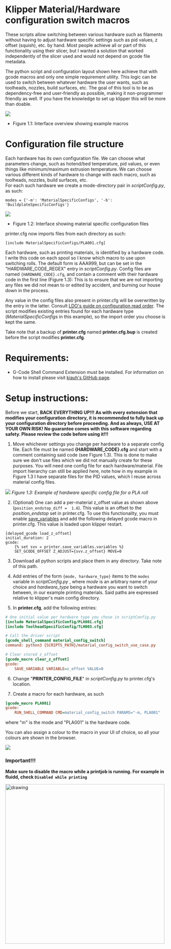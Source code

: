 # Klipper Material/Hardware configuration switch macros

These scripts allow switching between various hardware such as filaments without having to adjust hardware specific
settings such as pid values, z offset (squish), etc. by hand.
Most people achieve all or part of this functionality using their slicer, but I wanted a solution that worked independently of 
the slicer used and would not depend on gcode file metadata.

The python script and configuration layout shown here achieve that with gcode macros and only one simple requirement utility.
This logic can be used to switch between whatever hardware the user wants, such as toolheads, nozzles, build surfaces, etc.
The goal of this tool is to be as dependency-free and user-friendly as possible, making it non-programmer friendly as well. If
you have the knowledge to set up klipper this will be more than doable.

![](images/browserViewFull.PNG "")
* Figure 1.1: Interface overview showing example macros

# Configuration file structure
Each hardware has its own configuration file.
We can choose what parameters change, such as hotend/bed temperature, 
pid values, or even things like minimum/maximum extrusion temperature.
We can choose various different kinds of hardware to change with each macro, such as toolheads, nozzles, build surfaces, etc.\
For each such hardware we create a mode-directory pair in _scriptConfig.py_, as such:

    modes = {'-m': 'MaterialSpecificConfigs', '-b': 'BuildplateSpecificConfigs'}


![](images/materialConfigView.PNG "")
* Figure 1.2: Interface showing material specific configuration files

printer.cfg now imports files from each directory as such:

`[include MaterialSpecificConfigs/PLA001.cfg]` 

Each hardware, such as printing materials, is identified by a hardware code. I write this code on each
spool so I know which macro to use upon switching rolls.
The default form is AAA999, but can be set in the "HARDWARE_CODE_REGEX" entry 
in _scriptConfig.py_. Config files are named `{HARDWARE_CODE}.cfg`,
and contain a comment with their hardware code in the first line (Figure 1.3):
This is to ensure that we are not importing any files we did not mean to or edited by accident, and burning our house down in the process.

Any value in the config files also present in printer.cfg will be overwritten by the entry in 
the latter. Consult [LDO's guide on configuration read order](https://docs.ldomotors.com/en/guides/klipper_multi_cfg_guide#read-order).
The script modifies existing entries found for each hardware type (_MaterialSpecificConfigs_ in this example), 
so the import order you choose is kept the same.

Take note that a backup of **printer.cfg** named **printer.cfg.bup** is created before the script modifies **printer.cfg**.

# Requirements:
- G-Code Shell Command Extension must be installed. 
For information on how to install please visit [kiauh's GitHub page](https://github.com/dw-0/kiauh/blob/master/docs/gcode_shell_command.md).

# Setup instructions:

Before we start, **BACK EVERYTHING UP!!! As with every extension that modifies your configuration directory,
it is recommended to fully back up your configuration directory before proceeding. And as 
always, USE AT YOUR OWN RISK! No guarantee comes with this software regarding safety.
Please review the code before using it!!!**

  1. Move whichever settings you change per hardware to a separate config file.
Each file must be named **{HARDWARE_CODE}.cfg** and start with a comment containing said code (see Figure 1.3).
This is done to make sure we don't use files which we did not manually create for these purposes.
You will need one config file for each hardware/material.
File import hierarchy can still be applied here, note how in my example in Figure 1.3 I have separate files for the PID values,
which I reuse across material config files.

 ![](images/materialSpecificConfig.PNG "")
*Figure 1.3: Example of hardware specific config file for a PLA roll*



  2. (Optional) One can add a per-material z_offset value as shown above (`position_endstop_diff =  1.6`). This value is 
    an offset to the _position_endstop_ set in printer.cfg. To use this functionality, you must enable
    [save_variables](https://www.klipper3d.org/Config_Reference.html#save_variables) and add the following delayed
gcode macro in printer.cfg. This value is loaded upon klipper restart.

    [delayed_gcode load_z_offset]
    initial_duration: 2
    gcode:
        {% set svv = printer.save_variables.variables %}
        SET_GCODE_OFFSET Z_ADJUST={svv.z_offset} MOVE=0


  3. Download all python scripts and place them in any directory. Take note of this path.

  4. Add entries of the form `{mode, hardware_type}` items to the `modes` variable in _scriptConfig.py_ , where *mode* is an arbitrary name of your choice
and *hardware_type* being a hardware you want to switch between, in our example printing materials.
     Said paths are expressed relative to klipper's main config directory.
  5. In __printer.cfg__, add the following entries:
```cfg
# One initial value per hardware type you chose in scriptConfig.py
[include MaterialSpecificConfig/PLA001.cfg]
[include ToolheadSpecificConfig/TLH003.cfg]

# Call the driver script
[gcode_shell_command material_config_switch]
command: python3 {SCRIPTS_PATH}/material_config_switch_use_case.py

# Clear stored z_offset
[gcode_macro clear_z_offset]
gcode:
    SAVE_VARIABLE VARIABLE=z_offset VALUE=0
```
  6. Change "**PRINTER_CONFIG_FILE**" in _scriptConfig.py_ to printer.cfg's location.

  7. Create a macro for each hardware, as such
```cfg
[gcode_macro PLA001]
gcode:
    RUN_SHELL_COMMAND CMD=material_config_switch PARAMS="-m, PLA001"
```
where "m" is the mode and "PLA001" is the hardware code.

You can also assign a colour to the macro in your UI of choice, so all your colours are shown in the browser.

![](images/macroBrowserView.PNG "")

### Important!!!
**Make sure to disable the macro while a printjob is running. For example in fluidd, check `Disabled while printing`**

<img src="images/macroSettings.PNG" alt="drawing" width="500"/>
